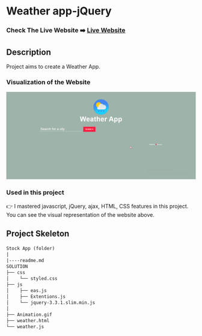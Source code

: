 # Weather app-jQuery

### Check The Live Website ➡️ [Live Website](https://weatherapp-eke.pages.dev/)

## Description

Project aims to create a Weather App.

### Visualization of the Website

![image](https://github.com/Sekunev/Weather_App_JQUER/blob/main/AnimationProject.gif)

### Used in this project

👉 I mastered javascript, jQuery, ajax, HTML, CSS features in this project. You can see the visual representation of the website above. 

## Project Skeleton

```
Stock App (folder)
|
|----readme.md
SOLUTION
├── css
│    └── styled.css
├── js
│    ├── eas.js
│    ├── Extentions.js
│    └── jquery-3.3.1.slim.min.js
│
├── Animation.gif
├── weather.html
└── weather.js
```

